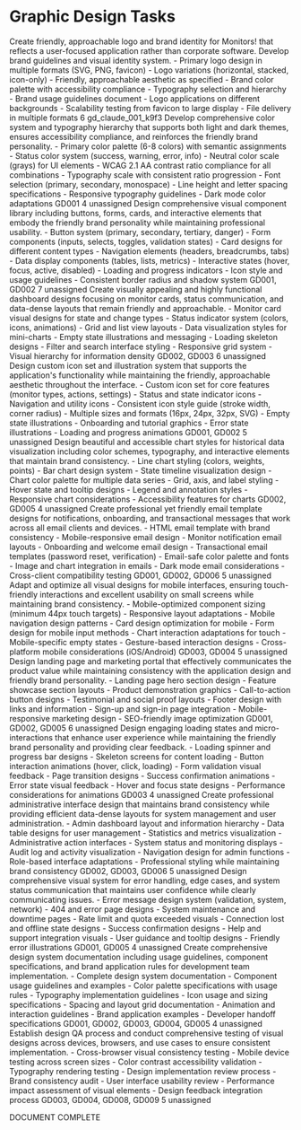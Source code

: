 # Graphic Design Tasks

<task id="GD001" status="in_progress">
  <title>Monitors! Logo and Brand Identity Design</title>
  <description>Create friendly, approachable logo and brand identity for Monitors! that reflects a user-focused application rather than corporate software. Develop brand guidelines and visual identity system.</description>
  <acceptance_criteria>
    - Primary logo design in multiple formats (SVG, PNG, favicon)
    - Logo variations (horizontal, stacked, icon-only)
    - Friendly, approachable aesthetic as specified
    - Brand color palette with accessibility compliance
    - Typography selection and hierarchy
    - Brand usage guidelines document
    - Logo applications on different backgrounds
    - Scalability testing from favicon to large display
    - File delivery in multiple formats
  </acceptance_criteria>
  <dependencies></dependencies>
  <estimated_hours>6</estimated_hours>
  <assigned_to>gd_claude_001_k9f3</assigned_to>
</task>

<task id="GD002" status="ready">
  <title>Color Palette and Typography System</title>
  <description>Develop comprehensive color system and typography hierarchy that supports both light and dark themes, ensures accessibility compliance, and reinforces the friendly brand personality.</description>
  <acceptance_criteria>
    - Primary color palette (6-8 colors) with semantic assignments
    - Status color system (success, warning, error, info)
    - Neutral color scale (grays) for UI elements
    - WCAG 2.1 AA contrast ratio compliance for all combinations
    - Typography scale with consistent ratio progression
    - Font selection (primary, secondary, monospace)
    - Line height and letter spacing specifications
    - Responsive typography guidelines
    - Dark mode color adaptations
  </acceptance_criteria>
  <dependencies>GD001</dependencies>
  <estimated_hours>4</estimated_hours>
  <assigned_to>unassigned</assigned_to>
</task>

<task id="GD003" status="ready">
  <title>UI Component Visual Library</title>
  <description>Design comprehensive visual component library including buttons, forms, cards, and interactive elements that embody the friendly brand personality while maintaining professional usability.</description>
  <acceptance_criteria>
    - Button system (primary, secondary, tertiary, danger)
    - Form components (inputs, selects, toggles, validation states)
    - Card designs for different content types
    - Navigation elements (headers, breadcrumbs, tabs)
    - Data display components (tables, lists, metrics)
    - Interactive states (hover, focus, active, disabled)
    - Loading and progress indicators
    - Icon style and usage guidelines
    - Consistent border radius and shadow system
  </acceptance_criteria>
  <dependencies>GD001, GD002</dependencies>
  <estimated_hours>7</estimated_hours>
  <assigned_to>unassigned</assigned_to>
</task>

<task id="GD004" status="ready">
  <title>Monitor Dashboard Visual Design</title>
  <description>Create visually appealing and highly functional dashboard designs focusing on monitor cards, status communication, and data-dense layouts that remain friendly and approachable.</description>
  <acceptance_criteria>
    - Monitor card visual designs for state and change types
    - Status indicator system (colors, icons, animations)
    - Grid and list view layouts
    - Data visualization styles for mini-charts
    - Empty state illustrations and messaging
    - Loading skeleton designs
    - Filter and search interface styling
    - Responsive grid system
    - Visual hierarchy for information density
  </acceptance_criteria>
  <dependencies>GD002, GD003</dependencies>
  <estimated_hours>6</estimated_hours>
  <assigned_to>unassigned</assigned_to>
</task>

<task id="GD005" status="ready">
  <title>Icon Set and Illustration System</title>
  <description>Design custom icon set and illustration system that supports the application's functionality while maintaining the friendly, approachable aesthetic throughout the interface.</description>
  <acceptance_criteria>
    - Custom icon set for core features (monitor types, actions, settings)
    - Status and state indicator icons
    - Navigation and utility icons
    - Consistent icon style guide (stroke width, corner radius)
    - Multiple sizes and formats (16px, 24px, 32px, SVG)
    - Empty state illustrations
    - Onboarding and tutorial graphics
    - Error state illustrations
    - Loading and progress animations
  </acceptance_criteria>
  <dependencies>GD001, GD002</dependencies>
  <estimated_hours>5</estimated_hours>
  <assigned_to>unassigned</assigned_to>
</task>

<task id="GD006" status="ready">
  <title>Charts and Data Visualization Styles</title>
  <description>Design beautiful and accessible chart styles for historical data visualization including color schemes, typography, and interactive elements that maintain brand consistency.</description>
  <acceptance_criteria>
    - Line chart styling (colors, weights, points)
    - Bar chart design system
    - State timeline visualization design
    - Chart color palette for multiple data series
    - Grid, axis, and label styling
    - Hover state and tooltip designs
    - Legend and annotation styles
    - Responsive chart considerations
    - Accessibility features for charts
  </acceptance_criteria>
  <dependencies>GD002, GD005</dependencies>
  <estimated_hours>4</estimated_hours>
  <assigned_to>unassigned</assigned_to>
</task>

<task id="GD007" status="ready">
  <title>Email Template Visual Design</title>
  <description>Create professional yet friendly email template designs for notifications, onboarding, and transactional messages that work across all email clients and devices.</description>
  <acceptance_criteria>
    - HTML email template with brand consistency
    - Mobile-responsive email design
    - Monitor notification email layouts
    - Onboarding and welcome email design
    - Transactional email templates (password reset, verification)
    - Email-safe color palette and fonts
    - Image and chart integration in emails
    - Dark mode email considerations
    - Cross-client compatibility testing
  </acceptance_criteria>
  <dependencies>GD001, GD002, GD006</dependencies>
  <estimated_hours>5</estimated_hours>
  <assigned_to>unassigned</assigned_to>
</task>

<task id="GD008" status="ready">
  <title>Mobile Interface Design Optimization</title>
  <description>Adapt and optimize all visual designs for mobile interfaces, ensuring touch-friendly interactions and excellent usability on small screens while maintaining brand consistency.</description>
  <acceptance_criteria>
    - Mobile-optimized component sizing (minimum 44px touch targets)
    - Responsive layout adaptations
    - Mobile navigation design patterns
    - Card design optimization for mobile
    - Form design for mobile input methods
    - Chart interaction adaptations for touch
    - Mobile-specific empty states
    - Gesture-based interaction designs
    - Cross-platform mobile considerations (iOS/Android)
  </acceptance_criteria>
  <dependencies>GD003, GD004</dependencies>
  <estimated_hours>5</estimated_hours>
  <assigned_to>unassigned</assigned_to>
</task>

<task id="GD009" status="ready">
  <title>Marketing Portal Visual Design</title>
  <description>Design landing page and marketing portal that effectively communicates the product value while maintaining consistency with the application design and friendly brand personality.</description>
  <acceptance_criteria>
    - Landing page hero section design
    - Feature showcase section layouts
    - Product demonstration graphics
    - Call-to-action button designs
    - Testimonial and social proof layouts
    - Footer design with links and information
    - Sign-up and sign-in page integration
    - Mobile-responsive marketing design
    - SEO-friendly image optimization
  </acceptance_criteria>
  <dependencies>GD001, GD002, GD005</dependencies>
  <estimated_hours>6</estimated_hours>
  <assigned_to>unassigned</assigned_to>
</task>

<task id="GD010" status="ready">
  <title>Loading States and Micro-Interactions</title>
  <description>Design engaging loading states and micro-interactions that enhance user experience while maintaining the friendly brand personality and providing clear feedback.</description>
  <acceptance_criteria>
    - Loading spinner and progress bar designs
    - Skeleton screens for content loading
    - Button interaction animations (hover, click, loading)
    - Form validation visual feedback
    - Page transition designs
    - Success confirmation animations
    - Error state visual feedback
    - Hover and focus state designs
    - Performance considerations for animations
  </acceptance_criteria>
  <dependencies>GD003</dependencies>
  <estimated_hours>4</estimated_hours>
  <assigned_to>unassigned</assigned_to>
</task>

<task id="GD011" status="ready">
  <title>Admin Panel Visual Design</title>
  <description>Create professional administrative interface design that maintains brand consistency while providing efficient data-dense layouts for system management and user administration.</description>
  <acceptance_criteria>
    - Admin dashboard layout and information hierarchy
    - Data table designs for user management
    - Statistics and metrics visualization
    - Administrative action interfaces
    - System status and monitoring displays
    - Audit log and activity visualization
    - Navigation design for admin functions
    - Role-based interface adaptations
    - Professional styling while maintaining brand consistency
  </acceptance_criteria>
  <dependencies>GD002, GD003, GD006</dependencies>
  <estimated_hours>5</estimated_hours>
  <assigned_to>unassigned</assigned_to>
</task>

<task id="GD012" status="ready">
  <title>Error Handling and Edge Case Visuals</title>
  <description>Design comprehensive visual system for error handling, edge cases, and system status communication that maintains user confidence while clearly communicating issues.</description>
  <acceptance_criteria>
    - Error message design system (validation, system, network)
    - 404 and error page designs
    - System maintenance and downtime pages
    - Rate limit and quota exceeded visuals
    - Connection lost and offline state designs
    - Success confirmation designs
    - Help and support integration visuals
    - User guidance and tooltip designs
    - Friendly error illustrations
  </acceptance_criteria>
  <dependencies>GD001, GD005</dependencies>
  <estimated_hours>4</estimated_hours>
  <assigned_to>unassigned</assigned_to>
</task>

<task id="GD013" status="blocked">
  <title>Design System Documentation</title>
  <description>Create comprehensive design system documentation including usage guidelines, component specifications, and brand application rules for development team implementation.</description>
  <acceptance_criteria>
    - Complete design system documentation
    - Component usage guidelines and examples
    - Color palette specifications with usage rules
    - Typography implementation guidelines
    - Icon usage and sizing specifications
    - Spacing and layout grid documentation
    - Animation and interaction guidelines
    - Brand application examples
    - Developer handoff specifications
  </acceptance_criteria>
  <dependencies>GD001, GD002, GD003, GD004, GD005</dependencies>
  <estimated_hours>4</estimated_hours>
  <assigned_to>unassigned</assigned_to>
</task>

<task id="GD014" status="blocked">
  <title>Design Quality Assurance and Testing</title>
  <description>Establish design QA process and conduct comprehensive testing of visual designs across devices, browsers, and use cases to ensure consistent implementation.</description>
  <acceptance_criteria>
    - Cross-browser visual consistency testing
    - Mobile device testing across screen sizes
    - Color contrast accessibility validation
    - Typography rendering testing
    - Design implementation review process
    - Brand consistency audit
    - User interface usability review
    - Performance impact assessment of visual elements
    - Design feedback integration process
  </acceptance_criteria>
  <dependencies>GD003, GD004, GD008, GD009</dependencies>
  <estimated_hours>5</estimated_hours>
  <assigned_to>unassigned</assigned_to>
</task>

DOCUMENT COMPLETE
